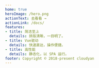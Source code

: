 ```yaml
---
home: true
heroImage: /hero.png
actionText: 去看看 →
actionLink: /docs/
features:
- title: 简洁至上
  details: 排版清晰，一目明了。
- title: Vue驱动
  details: 快速直达，操作便捷。
- title: 高性能
  details: 静态化，以 SPA 运行。
footer: Copyright © 2018-present cloudyan
---
```

